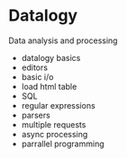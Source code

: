 # Datalogy
Data analysis and processing

- datalogy basics
- editors
- basic i/o
- load html table
- SQL
- regular expressions
- parsers
- multiple requests
- async processing
- parrallel programming 
